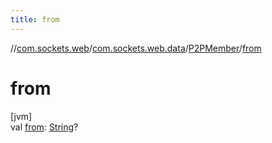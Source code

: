 ```yaml
---
title: from
---
```

//[com.sockets.web](../../../index.html)/[com.sockets.web.data](../index.html)/[P2PMember](index.html)/[from](from.html)



# from



[jvm]\
val [from](from.html): [String](https://kotlinlang.org/api/latest/jvm/stdlib/kotlin/-string/index.html)?




